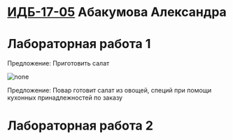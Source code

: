 # [ИДБ-17-05](https://github.com/stankin/design-part-1/wiki/list-idb-17-05) Абакумова Александра 

# Лабораторная работа 1
Предложение: Приготовить салат 

![none](https://github.com/Kikucha/Kikucha.github.io/blob/master/laba1/laba_1.png)

Предложение: Повар готовит салат из овощей, специй при помощи кухонных принадлежностей по заказу

# Лабораторная работа 2
